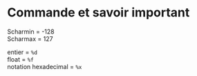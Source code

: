 # Commande et savoir important

Scharmin = -128 <br>
Scharmax = 127

entier = `%d`<br>
float = `%f` <br>
notation hexadecimal = `%x`
